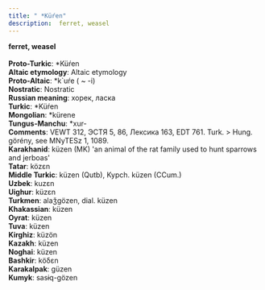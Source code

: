 ```yaml
---
title: " *Küŕen"
description:  ferret, weasel
---
```

<strong> ferret, weasel</strong><br><br>
<strong>Proto-Turkic</strong>:  *Küŕen<br>
<strong>Altaic etymology</strong>:  Altaic etymology<br>
<strong> Proto-Altaic</strong>:  *k`uŕe ( ~ -i)<br>
<strong>Nostratic</strong>:  Nostratic<br>
<strong>Russian meaning</strong>:  хорек, ласка<br>
<strong>Turkic</strong>:  *Küŕen<br>
<strong>Mongolian</strong>:  *kürene<br>
<strong>Tungus-Manchu</strong>:  *xur-<br>
<strong>Comments</strong>:  VEWT 312, ЭСТЯ 5, 86, Лексика 163, EDT 761. Turk. > Hung. görény, see MNyTESz 1, 1089.<br>
<strong>Karakhanid</strong>:  küzen (MK) 'an animal of the rat family used to hunt sparrows and jerboas'<br>
<strong>Tatar</strong>:  közɛn<br>
<strong>Middle Turkic</strong>:  küzen (Qutb), Kypch. küzen (CCum.)<br>
<strong>Uzbek</strong>:  kuzɛn<br>
<strong>Uighur</strong>:  küzɛn<br>
<strong>Turkmen</strong>:  alaǯgözen, dial. küzen<br>
<strong>Khakassian</strong>:  küzen<br>
<strong>Oyrat</strong>:  küzen<br>
<strong>Tuva</strong>:  küzen<br>
<strong>Kirghiz</strong>:  küzön<br>
<strong>Kazakh</strong>:  küzen<br>
<strong>Noghai</strong>:  küzen<br>
<strong>Bashkir</strong>:  köδɛn<br>
<strong>Karakalpak</strong>:  güzen<br>
<strong>Kumyk</strong>:  sasɨq-gözen<br>


